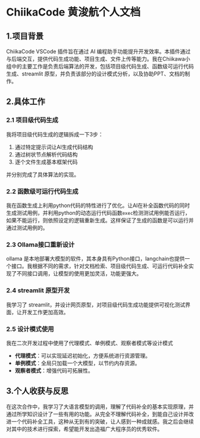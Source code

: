 # ChiikaCode 黄浚航个人文档

## 1.项目背景

ChiikaCode VSCode 插件旨在通过 AI 编程助手功能提升开发效率。本插件通过与后端交互，提供代码生成功能、项目生成、文件上传等能力。我在Chiikawa小组中的主要工作是负责后端算法的开发，包括项目级代码生成、函数级可运行代码生成、streamlit 原型，并负责该部分的设计模式分析，以及协助PPT、文档的制作。

## 2.具体工作

### 2.1 项目级代码生成

我将项目级代码生成的逻辑拆成一下3步：

1. 通过特定提示词让AI生成代码结构
2. 通过树状节点解析代码结构
3. 逐个文件生成基本框架代码

并分别完成了具体算法的实现。

### 2.2 函数级可运行代码生成

我在函数生成上利用python代码的特性进行了优化。让AI在补全函数代码的同时生成测试用例，并利用python的动态运行代码函数`exec`检测测试用例能否运行，如果不能运行，则依照设定的逻辑重新生成。这样保证了生成的函数是可以运行并通过测试用例的。

### 2.3 Ollama接口重新设计

ollama 是本地部署大模型的软件，其本身具有Python接口，langchain也提供一个接口。我根据不同的需求，针对文档检索、项目级代码生成、可运行代码补全实现了不同接口调用，让模型的使用更加灵活，功能更强大。

### 2.4 streamlit 原型开发

我学习了 streamlit，并设计网页原型，对项目级代码生成功能提供可视化测试界面，让开发工作更加高效。

### 2.5 设计模式使用

我在二次开发过程中使用了代理模式、单例模式、观察者模式等设计模式

- **代理模式**：可以实现延迟初始化，方便系统进行资源管理。
- **单例模式**：全局只加载一个大模型，以节约内存资源。
- **观察者模式**：增强代码可拓展性。

## 3.个人收获与反思

在这次合作中，我学习了大语言模型的调用，理解了代码补全的基本实现原理，并通过所学知识设计了一些有用的功能。从完全不理解代码补全，到能自己设计并改进一个代码补全工具，这种从无到有的突破，让人感到一种成就感。我之后会继续对其中的技术进行探索，希望能开发出造福广大程序员的优秀软件。
